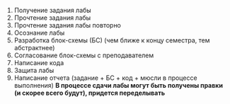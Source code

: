 1. Получение задания лабы
2. Прочтение задания лабы
3. Прочтение задания лабы повторно
4. Осознание лабы
5. Разработка блок-схемы (БС) (чем ближе к концу семестра, тем абстрактнее)
6. Согласование блок-схемы с преподавателем
7. Написание кода
8. Защита лабы
9. Написание отчета (задание + БС + код + мюсли в процессе выполнения)
 **В процессе сдачи лабы могут быть получены правки (и скорее всего будут), придется переделывать**
 